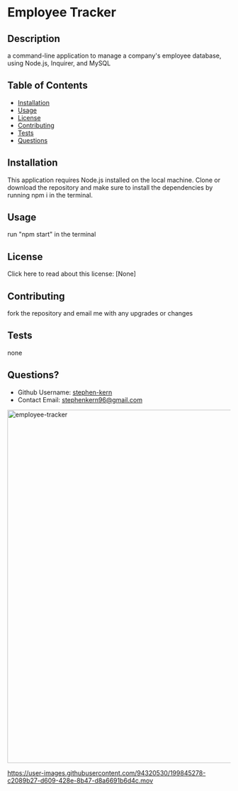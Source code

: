   # Employee Tracker 
  
  ## Description
  a command-line application to manage a company's employee database, using Node.js, Inquirer, and MySQL

  ## Table of Contents
  * [Installation](#installation)
  * [Usage](#usage)
  * [License](#license)
  * [Contributing](#contributing)
  * [Tests](#tests)
  * [Questions](#questions)
  
  ## Installation
  This application requires Node.js installed on the local machine. Clone or download the repository and make sure to         install the dependencies by running npm i in the terminal.

  ## Usage 
  run "npm start" in the terminal

  ## License 
  Click here to read about this license: [None]

  ## Contributing
  fork the repository and email me with any upgrades or changes

  ## Tests
  none

  ## Questions?
  * Github Username: [stephen-kern](https://github.com/stephen-kern)
  * Contact Email: stephenkern96@gmail.com
  
<img width="795" alt="employee-tracker" src="https://user-images.githubusercontent.com/94320530/199843329-02f097ef-ba6a-4b09-b328-a05150162c5e.png">



https://user-images.githubusercontent.com/94320530/199845278-c2089b27-d609-428e-8b47-d8a6691b6d4c.mov


